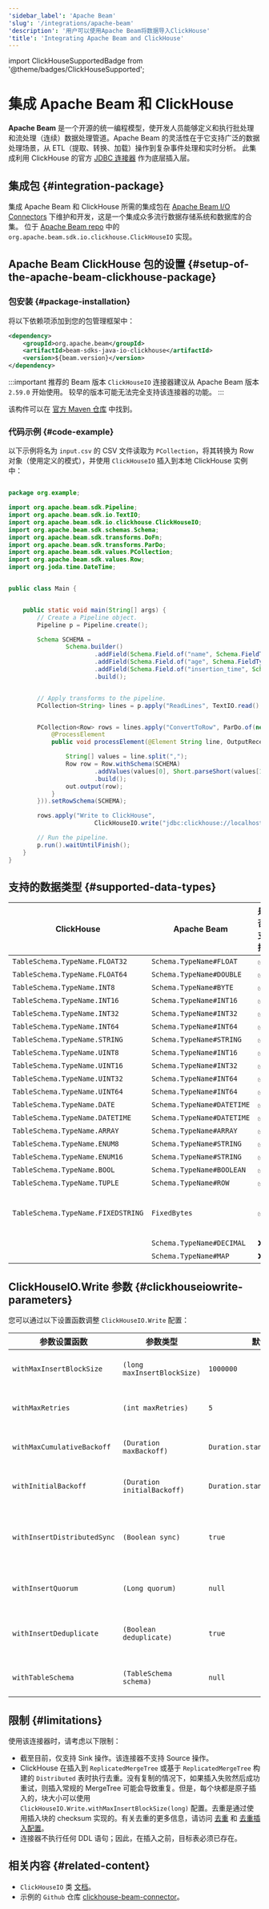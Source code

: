 ```yaml
---
'sidebar_label': 'Apache Beam'
'slug': '/integrations/apache-beam'
'description': '用户可以使用Apache Beam将数据导入ClickHouse'
'title': 'Integrating Apache Beam and ClickHouse'
---
```


import ClickHouseSupportedBadge from '@theme/badges/ClickHouseSupported';


# 集成 Apache Beam 和 ClickHouse

<ClickHouseSupportedBadge/>

**Apache Beam** 是一个开源的统一编程模型，使开发人员能够定义和执行批处理和流处理（连续）数据处理管道。Apache Beam 的灵活性在于它支持广泛的数据处理场景，从 ETL（提取、转换、加载）操作到复杂事件处理和实时分析。
此集成利用 ClickHouse 的官方 [JDBC 连接器](https://github.com/ClickHouse/clickhouse-java) 作为底层插入层。

## 集成包 {#integration-package}

集成 Apache Beam 和 ClickHouse 所需的集成包在 [Apache Beam I/O Connectors](https://beam.apache.org/documentation/io/connectors/) 下维护和开发，这是一个集成众多流行数据存储系统和数据库的合集。
位于 [Apache Beam repo](https://github.com/apache/beam/tree/0bf43078130d7a258a0f1638a921d6d5287ca01e/sdks/java/io/clickhouse/src/main/java/org/apache/beam/sdk/io/clickhouse) 中的 `org.apache.beam.sdk.io.clickhouse.ClickHouseIO` 实现。

## Apache Beam ClickHouse 包的设置 {#setup-of-the-apache-beam-clickhouse-package}

### 包安装 {#package-installation}

将以下依赖项添加到您的包管理框架中：
```xml
<dependency>
    <groupId>org.apache.beam</groupId>
    <artifactId>beam-sdks-java-io-clickhouse</artifactId>
    <version>${beam.version}</version>
</dependency>
```

:::important 推荐的 Beam 版本
`ClickHouseIO` 连接器建议从 Apache Beam 版本 `2.59.0` 开始使用。
较早的版本可能无法完全支持该连接器的功能。
:::

该构件可以在 [官方 Maven 仓库](https://mvnrepository.com/artifact/org.apache.beam/beam-sdks-java-io-clickhouse) 中找到。

### 代码示例 {#code-example}

以下示例将名为 `input.csv` 的 CSV 文件读取为 `PCollection`，将其转换为 Row 对象（使用定义的模式），并使用 `ClickHouseIO` 插入到本地 ClickHouse 实例中：

```java

package org.example;

import org.apache.beam.sdk.Pipeline;
import org.apache.beam.sdk.io.TextIO;
import org.apache.beam.sdk.io.clickhouse.ClickHouseIO;
import org.apache.beam.sdk.schemas.Schema;
import org.apache.beam.sdk.transforms.DoFn;
import org.apache.beam.sdk.transforms.ParDo;
import org.apache.beam.sdk.values.PCollection;
import org.apache.beam.sdk.values.Row;
import org.joda.time.DateTime;


public class Main {


    public static void main(String[] args) {
        // Create a Pipeline object.
        Pipeline p = Pipeline.create();

        Schema SCHEMA =
                Schema.builder()
                        .addField(Schema.Field.of("name", Schema.FieldType.STRING).withNullable(true))
                        .addField(Schema.Field.of("age", Schema.FieldType.INT16).withNullable(true))
                        .addField(Schema.Field.of("insertion_time", Schema.FieldType.DATETIME).withNullable(false))
                        .build();


        // Apply transforms to the pipeline.
        PCollection<String> lines = p.apply("ReadLines", TextIO.read().from("src/main/resources/input.csv"));


        PCollection<Row> rows = lines.apply("ConvertToRow", ParDo.of(new DoFn<String, Row>() {
            @ProcessElement
            public void processElement(@Element String line, OutputReceiver<Row> out) {

                String[] values = line.split(",");
                Row row = Row.withSchema(SCHEMA)
                        .addValues(values[0], Short.parseShort(values[1]), DateTime.now())
                        .build();
                out.output(row);
            }
        })).setRowSchema(SCHEMA);

        rows.apply("Write to ClickHouse",
                        ClickHouseIO.write("jdbc:clickhouse://localhost:8123/default?user=default&password=******", "test_table"));

        // Run the pipeline.
        p.run().waitUntilFinish();
    }
}

```

## 支持的数据类型 {#supported-data-types}

| ClickHouse                         | Apache Beam                | 是否支持 | 备注                                                                                                                                 |
|------------------------------------|----------------------------|--------------|--------------------------------------------------------------------------------------------------------------------------------------|
| `TableSchema.TypeName.FLOAT32`     | `Schema.TypeName#FLOAT`    | ✅            |                                                                                                                                       |
| `TableSchema.TypeName.FLOAT64`     | `Schema.TypeName#DOUBLE`   | ✅            |                                                                                                                                       |
| `TableSchema.TypeName.INT8`        | `Schema.TypeName#BYTE`     | ✅            |                                                                                                                                       |
| `TableSchema.TypeName.INT16`       | `Schema.TypeName#INT16`    | ✅            |                                                                                                                                       |
| `TableSchema.TypeName.INT32`       | `Schema.TypeName#INT32`    | ✅            |                                                                                                                                       |
| `TableSchema.TypeName.INT64`       | `Schema.TypeName#INT64`    | ✅            |                                                                                                                                       |
| `TableSchema.TypeName.STRING`      | `Schema.TypeName#STRING`   | ✅            |                                                                                                                                       |
| `TableSchema.TypeName.UINT8`       | `Schema.TypeName#INT16`    | ✅            |                                                                                                                                       |
| `TableSchema.TypeName.UINT16`      | `Schema.TypeName#INT32`    | ✅            |                                                                                                                                       |
| `TableSchema.TypeName.UINT32`      | `Schema.TypeName#INT64`    | ✅            |                                                                                                                                       |
| `TableSchema.TypeName.UINT64`      | `Schema.TypeName#INT64`    | ✅            |                                                                                                                                       |
| `TableSchema.TypeName.DATE`        | `Schema.TypeName#DATETIME` | ✅            |                                                                                                                                       |
| `TableSchema.TypeName.DATETIME`    | `Schema.TypeName#DATETIME` | ✅            |                                                                                                                                       |
| `TableSchema.TypeName.ARRAY`       | `Schema.TypeName#ARRAY`    | ✅            |                                                                                                                                       |
| `TableSchema.TypeName.ENUM8`       | `Schema.TypeName#STRING`   | ✅            |                                                                                                                                       |
| `TableSchema.TypeName.ENUM16`      | `Schema.TypeName#STRING`   | ✅            |                                                                                                                                       |
| `TableSchema.TypeName.BOOL`        | `Schema.TypeName#BOOLEAN`  | ✅            |                                                                                                                                       |
| `TableSchema.TypeName.TUPLE`       | `Schema.TypeName#ROW`      | ✅            |                                                                                                                                       |
| `TableSchema.TypeName.FIXEDSTRING` | `FixedBytes`               | ✅            | `FixedBytes` 是一个 `LogicalType`，表示一个固定长度的 <br/> 字节数组，位于 <br/> `org.apache.beam.sdk.schemas.logicaltypes` |
|                                    | `Schema.TypeName#DECIMAL`  | ❌            |                                                                                                                                       |
|                                    | `Schema.TypeName#MAP`      | ❌            |                                                                                                                                       |

## ClickHouseIO.Write 参数 {#clickhouseiowrite-parameters}

您可以通过以下设置函数调整 `ClickHouseIO.Write` 配置：

| 参数设置函数               | 参数类型                   | 默认值                   | 描述                                                             |
|-----------------------------|-----------------------------|---------------------------|------------------------------------------------------------------|
| `withMaxInsertBlockSize`    | `(long maxInsertBlockSize)` | `1000000`                 | 要插入的行块的最大大小。                                         |
| `withMaxRetries`            | `(int maxRetries)`          | `5`                       | 插入失败的最大重试次数。                                         |
| `withMaxCumulativeBackoff`  | `(Duration maxBackoff)`     | `Duration.standardDays(1000)` | 最大的累计退避持续时间。                                      |
| `withInitialBackoff`        | `(Duration initialBackoff)` | `Duration.standardSeconds(5)` | 第一次重试前的初始退避时间。                                   |
| `withInsertDistributedSync` | `(Boolean sync)`            | `true`                    | 如果为 true，则在分布式表中同步插入操作。                     |
| `withInsertQuorum`          | `(Long quorum)`             | `null`                    | 确认插入操作所需的副本数量。                                   |
| `withInsertDeduplicate`     | `(Boolean deduplicate)`     | `true`                    | 如果为 true，则启用插入操作的去重。                            |
| `withTableSchema`           | `(TableSchema schema)`      | `null`                    | 目标 ClickHouse 表的模式。                                     |

## 限制 {#limitations}

使用该连接器时，请考虑以下限制：
* 截至目前，仅支持 Sink 操作。该连接器不支持 Source 操作。
* ClickHouse 在插入到 `ReplicatedMergeTree` 或基于 `ReplicatedMergeTree` 构建的 `Distributed` 表时执行去重。没有复制的情况下，如果插入失败然后成功重试，则插入常规的 MergeTree 可能会导致重复。但是，每个块都是原子插入的，块大小可以使用 `ClickHouseIO.Write.withMaxInsertBlockSize(long)` 配置。去重是通过使用插入块的 checksum 实现的。有关去重的更多信息，请访问 [去重](/guides/developer/deduplication) 和 [去重插入配置](/operations/settings/settings#insert_deduplicate)。
* 连接器不执行任何 DDL 语句；因此，在插入之前，目标表必须已存在。

## 相关内容 {#related-content}
* `ClickHouseIO` 类 [文档](https://beam.apache.org/releases/javadoc/current/org/apache/beam/sdk/io/clickhouse/ClickHouseIO.html)。
* 示例的 `Github` 仓库 [clickhouse-beam-connector](https://github.com/ClickHouse/clickhouse-beam-connector)。
